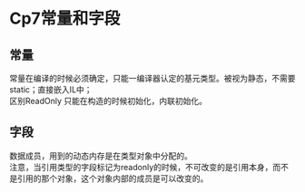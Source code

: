 # Cp7常量和字段
## 常量
常量在编译的时候必须确定，只能一编译器认定的基元类型。被视为静态，不需要static；直接嵌入IL中；  
区别ReadOnly  只能在构造的时候初始化，内联初始化。
## 字段
数据成员，用到的动态内存是在类型对象中分配的。  
注意，当引用类型的字段标记为readonly的时候，不可改变的是引用本身，而不是引用的那个对象，这个对象内部的成员是可以改变的。
